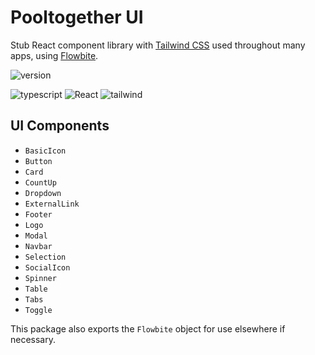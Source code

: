 # Pooltogether UI

Stub React component library with [Tailwind CSS](https://tailwindcss.com/) used throughout many apps, using [Flowbite](https://flowbite-react.com/).

![version](https://img.shields.io/github/package-json/v/pooltogether/pooltogether-client-monorepo?filename=packages%2Fpt-ui%2Fpackage.json&color=brightgreen)

![typescript](https://img.shields.io/static/v1?label&logo=typescript&logoColor=white&message=TypeScript&color=blue)
![React](https://img.shields.io/badge/react-%2320232a.svg?style=flat&logo=react&logoColor=%2361DAFB)
![tailwind](https://img.shields.io/static/v1?label&logo=tailwindcss&logoColor=white&message=TailwindCSS&color=38B2AC)

## UI Components

- `BasicIcon`
- `Button`
- `Card`
- `CountUp`
- `Dropdown`
- `ExternalLink`
- `Footer`
- `Logo`
- `Modal`
- `Navbar`
- `Selection`
- `SocialIcon`
- `Spinner`
- `Table`
- `Tabs`
- `Toggle`

This package also exports the `Flowbite` object for use elsewhere if necessary.
